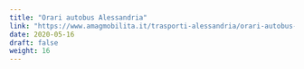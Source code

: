 ```yaml
---
title: "Orari autobus Alessandria"
link: "https://www.amagmobilita.it/trasporti-alessandria/orari-autobus-alessandria"
date: 2020-05-16
draft: false
weight: 16
---
```


